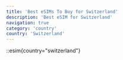 ```yaml
---
title: 'Best eSIMs To Buy for Switzerland'
description: 'Best eSIM for Switzerland'
navigation: true
category: 'country'
country: 'Switzerland'
---
```


::esim{country="switzerland"}
